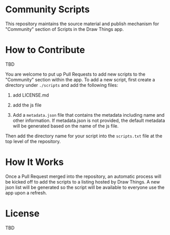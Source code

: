 # Community Scripts

This repository maintains the source material and publish mechanism for "Community" section of Scripts in the Draw Things app.

# How to Contribute

TBD

You are welcome to put up Pull Requests to add new scripts to the "Community" section within the app. To add a new script, first create a directory under `./scripts` and add the following files:

 1. add LICENSE.md

 2. add the js file

 3. Add a `metadata.json` file that contains the metadata including name and other information. If metadata.json is not provided, the default metadata will be generated based on the name of the js file.

Then add the directory name for your script into the `scripts.txt` file at the top level of the repository.

# How It Works

Once a Pull Request merged into the repository, an automatic process will be kicked off to add the scripts to a listing hosted by Draw Things. A new json list will be generated so the script will be available to everyone use the app upon a refresh.

# License

TBD